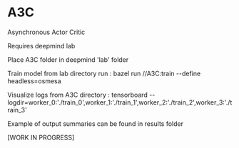 # A3C
Asynchronous Actor Critic

Requires deepmind lab

Place A3C folder in deepmind 'lab' folder

Train model
	from lab directory run :
	bazel run //A3C:train --define headless=osmesa
	
Visualize logs
	from A3C directory :
    tensorboard --logdir=worker_0:'./train_0',worker_1:'./train_1',worker_2:'./train_2',worker_3:'./train_3'


Example of output summaries can be found in results folder    
    
[WORK IN PROGRESS]
